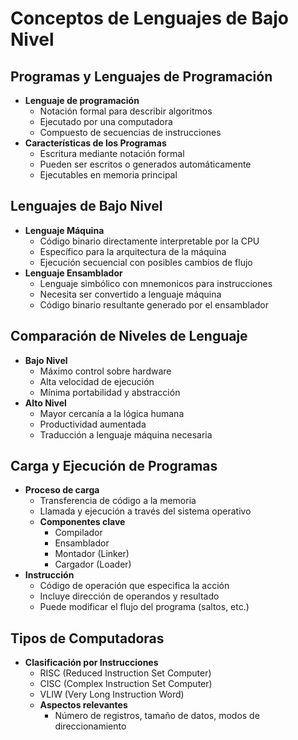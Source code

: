 # Conceptos de Lenguajes de Bajo Nivel

## Programas y Lenguajes de Programación
- **Lenguaje de programación**
  - Notación formal para describir algoritmos
  - Ejecutado por una computadora
  - Compuesto de secuencias de instrucciones
- **Características de los Programas**
  - Escritura mediante notación formal
  - Pueden ser escritos o generados automáticamente
  - Ejecutables en memoria principal

## Lenguajes de Bajo Nivel
- **Lenguaje Máquina**
  - Código binario directamente interpretable por la CPU
  - Específico para la arquitectura de la máquina
  - Ejecución secuencial con posibles cambios de flujo
- **Lenguaje Ensamblador**
  - Lenguaje simbólico con mnemonicos para instrucciones
  - Necesita ser convertido a lenguaje máquina
  - Código binario resultante generado por el ensamblador

## Comparación de Niveles de Lenguaje
- **Bajo Nivel**
  - Máximo control sobre hardware
  - Alta velocidad de ejecución
  - Mínima portabilidad y abstracción
- **Alto Nivel**
  - Mayor cercanía a la lógica humana
  - Productividad aumentada
  - Traducción a lenguaje máquina necesaria

## Carga y Ejecución de Programas
- **Proceso de carga**
  - Transferencia de código a la memoria
  - Llamada y ejecución a través del sistema operativo
  - **Componentes clave**
    - Compilador
    - Ensamblador
    - Montador (Linker)
    - Cargador (Loader)
- **Instrucción**
  - Código de operación que especifica la acción
  - Incluye dirección de operandos y resultado
  - Puede modificar el flujo del programa (saltos, etc.)

## Tipos de Computadoras
- **Clasificación por Instrucciones**
  - RISC (Reduced Instruction Set Computer)
  - CISC (Complex Instruction Set Computer)
  - VLIW (Very Long Instruction Word)
  - **Aspectos relevantes**
    - Número de registros, tamaño de datos, modos de direccionamiento
